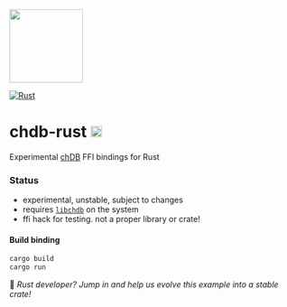 <a href="https://chdb.fly.dev" target="_blank">
  <img src="https://user-images.githubusercontent.com/1423657/236688026-812c5d02-ddcc-4726-baf8-c7fe804c0046.png" width=130 />
</a>

[![Rust](https://github.com/metrico/chdb-rust/actions/workflows/rust.yml/badge.svg)](https://github.com/metrico/chdb-rust/actions/workflows/rust.yml)

# chdb-rust <img src="https://upload.wikimedia.org/wikipedia/commons/thumb/d/d5/Rust_programming_language_black_logo.svg/1024px-Rust_programming_language_black_logo.svg.png" height=20 />
Experimental [chDB](https://github.com/auxten/chdb) FFI bindings for Rust
### Status

- experimental, unstable, subject to changes
- requires [`libchdb`](https://github.com/metrico/libchdb) on the system
- ffi hack for testing. not a proper library or crate!

#### Build binding
```bash
cargo build
cargo run
```

:wave: _Rust developer? Jump in and help us evolve this example into a stable crate!_
